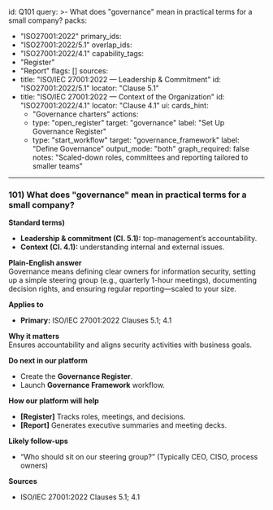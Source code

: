 id: Q101
query: >-
  What does "governance" mean in practical terms for a small company?
packs:
  - "ISO27001:2022"
primary_ids:
  - "ISO27001:2022/5.1"
overlap_ids:
  - "ISO27001:2022/4.1"
capability_tags:
  - "Register"
  - "Report"
flags: []
sources:
  - title: "ISO/IEC 27001:2022 — Leadership & Commitment"
    id: "ISO27001:2022/5.1"
    locator: "Clause 5.1"
  - title: "ISO/IEC 27001:2022 — Context of the Organization"
    id: "ISO27001:2022/4.1"
    locator: "Clause 4.1"
ui:
  cards_hint:
    - "Governance charters"
  actions:
    - type: "open_register"
      target: "governance"
      label: "Set Up Governance Register"
    - type: "start_workflow"
      target: "governance_framework"
      label: "Define Governance"
output_mode: "both"
graph_required: false
notes: "Scaled-down roles, committees and reporting tailored to smaller teams"
---
### 101) What does "governance" mean in practical terms for a small company?

**Standard terms)**  
- **Leadership & commitment (Cl. 5.1):** top-management’s accountability.  
- **Context (Cl. 4.1):** understanding internal and external issues.

**Plain-English answer**  
Governance means defining clear owners for information security, setting up a simple steering group (e.g., quarterly 1-hour meetings), documenting decision rights, and ensuring regular reporting—scaled to your size.

**Applies to**  
- **Primary:** ISO/IEC 27001:2022 Clauses 5.1; 4.1

**Why it matters**  
Ensures accountability and aligns security activities with business goals.

**Do next in our platform**  
- Create the **Governance Register**.  
- Launch **Governance Framework** workflow.

**How our platform will help**  
- **[Register]** Tracks roles, meetings, and decisions.  
- **[Report]** Generates executive summaries and meeting decks.

**Likely follow-ups**  
- “Who should sit on our steering group?” (Typically CEO, CISO, process owners)

**Sources**  
- ISO/IEC 27001:2022 Clauses 5.1; 4.1
